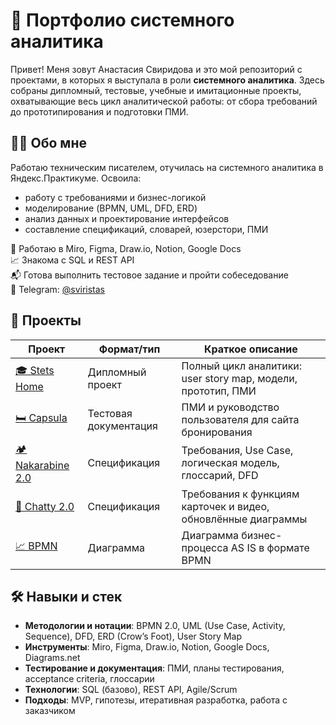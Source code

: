 # 📁 Портфолио системного аналитика 

Привет! Меня зовут Анастасия Свиридова и это мой репозиторий с проектами, в которых я выступала в роли **системного аналитика**. Здесь собраны дипломный, тестовые, учебные и имитационные проекты, охватывающие весь цикл аналитической работы: от сбора требований до прототипирования и подготовки ПМИ.


## 👨‍💻 Обо мне

Работаю техническим писателем, отучилась на системного аналитика в Яндекс.Практикуме. Освоила:

- работу с требованиями и бизнес-логикой
- моделирование (BPMN, UML, DFD, ERD)
- анализ данных и проектирование интерфейсов
- составление спецификаций, словарей, юзерстори, ПМИ

🔧  Работаю в Miro, Figma, Draw.io, Notion, Google Docs  
📈  Знакома с SQL и REST API  
📬  Готова выполнить тестовое задание и пройти собеседование  
📱  Telegram: [@sviristas](https://t.me/sviristas)


## 📂 Проекты


| Проект |	Формат/тип| Краткое описание|
|--------|------------|-----------------|
| [🎓 Stets Home](./stets-home) | Дипломный проект | Полный цикл аналитики: user story map, модели, прототип, ПМИ|
| [🛏️ Capsula](./capsula-testing) | Тестовая документация | ПМИ и руководство пользователя для сайта бронирования|
| [🏕 Nakarabine 2.0](./nakarabine-2.0)| Спецификация	| Требования, Use Case, логическая модель, глоссарий, DFD|
| [🧠 Chatty 2.0](./chatty-2.0)| Спецификация	| Требования к функциям карточек и видео, обновлённые диаграммы|
| [📈 BPMN](./bpmn)| Диаграмма	| Диаграмма бизнес-процесса AS IS в формате BPMN|


## 🛠 Навыки и стек

- **Методологии и нотации**: BPMN 2.0, UML (Use Case, Activity, Sequence), DFD, ERD (Crow’s Foot), User Story Map
- **Инструменты**: Miro, Figma, Draw.io, Notion, Google Docs, Diagrams.net
- **Тестирование и документация**: ПМИ, планы тестирования, acceptance criteria, глоссарии
- **Технологии**: SQL (базово), REST API, Agile/Scrum
- **Подходы**: MVP, гипотезы, итеративная разработка, работа с заказчиком
